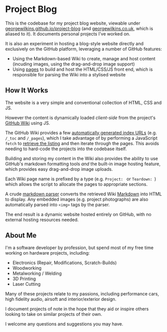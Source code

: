 # Project Blog
This is the codebase for my project blog website, viewable under [georgewilkins.github.io/project-blog](https://georgewilkins.github.io/project-blog) (and [georgewilkins.co.uk](https://georgewilkins.co.uk), which is aliased to it). It documents personal projects I've worked on.

It is also an experiment in hosting a blog-style website directly and exclusively on the GitHub platform, leveraging a number of GitHub features:
- Using the Markdown-based Wiki to create, manage and host content (incuding images, using the drag-and-drop image support)
- Using [pages](https://pages.github.com/) to build and host the HTML/CSS/JS front end, which is responsible for parsing the Wiki into a stylised website

## How It Works
The website is a very simple and conventional collection of HTML, CSS and JS.

However the content is dynamically loaded *client-side* from the project's [GitHub Wiki](https://github.com/GeorgeWilkins/project-blog/wiki) using JS.

The GitHub Wiki provides a few [automatically generated index URLs](https://github.com/GeorgeWilkins/project-blog/wiki/_pages) (e.g. `/_toc` and `/_pages`), which I take advantage of by performing a JavaScript `fetch` to [retrieve the listing](https://github.com/GeorgeWilkins/project-blog/blob/stable/classes/project.js) and then iterate through the pages. This avoids needing to hard-code the projects into the codebase itself.

Building and storing my content in the Wiki also provides the ability to use GitHub's markdown formatting tools *and* the built-in image hosting feature, which provides easy drag-and-drop image uploads.

Each Wiki page name is prefixed by a type (e.g. `Project: ` or `Teardown: `) which allows the script to allocate the pages to appropriate sections.

A crude [markdown parser](https://github.com/GeorgeWilkins/project-blog/blob/stable/classes/markdown.js) converts the retrieved Wiki [Markdown](https://docs.github.com/en/get-started/writing-on-github/getting-started-with-writing-and-formatting-on-github/basic-writing-and-formatting-syntax) into HTML to display. Any embedded images (e.g. project photographs) are also automatically parsed into `<img>` tags by the parser.

The end result is a dynamic website hosted entirely on GitHub, with no external hosting resources needed.

## About Me
I'm a software developer by profession, but spend most of my free time working on hardware projects, including:
- Electronics (Repair, Modifications, Scratch-Builds)
- Woodworking
- Metalworking / Welding
- 3D Printing
- Laser Cutting

Many of these projects relate to my passions, including performance cars, high fidelity audio, airsoft and interior/exterior design.

I document projects of note in the hope that they aid or inspire others looking to take on similar projects of their own.

I welcome any questions and suggestions you may have.

